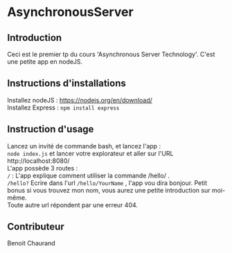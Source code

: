 # AsynchronousServer
## Introduction
Ceci est le premier tp du cours 'Asynchronous Server Technology'. C'est une petite app en nodeJS.
## Instructions d'installations
Installez nodeJS : https://nodejs.org/en/download/ <br/>
Installez Express : `npm install express ` <br/> 
## Instruction d'usage
Lancez un invité de commande bash, et lancez l'app : <br/>
`node index.js` et lancer votre explorateur et aller sur l'URL http://localhost:8080/ <br/>
L'app possède 3 routes : <br/>
`/` : L'app explique comment utiliser la commande /hello/ . <br/>
`/hello?` Ecrire dans l'url `/hello/YourName` , l'app vou dira bonjour. Petit bonus si vous trouvez mon nom, vous aurez une petite introduction sur moi-même. <br/>
Toute autre url répondent par une erreur 404. <br/>
## Contributeur
Benoit Chaurand